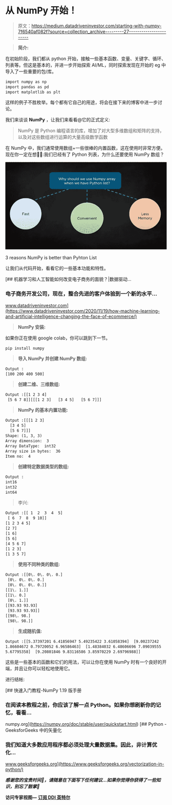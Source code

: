 # 从 NumPy 开始！

> 原文：<https://medium.datadriveninvestor.com/starting-with-numpy-7f6540af082f?source=collection_archive---------27----------------------->

> **简介:**

在初始阶段，我们都从 python 开始，接触一些基本函数、变量、关键字、循环、列表等。但这是基本的，并进一步开始探索 AI/ML，同时探索发现在开始的 eg 中导入了一些重要的包/库。

```
import numpy as np
import pandas as pd
import matplotlib as plt
```

这样的例子不胜枚举。每个都有它自己的用途，将会在接下来的博客中进一步讨论。

我们来谈谈 **NumPy** ，让我们来看看@它的正式定义:

> NumPy 是 Python 编程语言的库，增加了对大型多维数组和矩阵的支持，以及对这些数组进行运算的大量高级数学函数

在 NumPy 中，我们通常使用数组+一些很棒的内置函数，这在使用时非常方便。现在你一定在想🤷‍♂️:我们已经有了 Python 列表，为什么还要使用 NumPy 数组？

![](img/a00c2932accb5aa99c2c3adb90e39821.png)

3 reasons NumPy is better than Pyhton List

让我们从代码开始，看看它的一些基本功能和特性。

[](https://www.datadriveninvestor.com/2020/11/19/how-machine-learning-and-artificial-intelligence-changing-the-face-of-ecommerce/) [## 机器学习和人工智能如何改变电子商务的面貌？|数据驱动…

### 电子商务开发公司，现在，整合先进的客户体验到一个新的水平…

www.datadriveninvestor.com](https://www.datadriveninvestor.com/2020/11/19/how-machine-learning-and-artificial-intelligence-changing-the-face-of-ecommerce/) 

> **NumPy 安装:**

如果你正在使用 google colab，你可以跳到下一节。

```
pip install numpy
```

> **导入 NumPy 并创建 NumPy 数组:**

```
Output :
[100 200 400 500]
```

> **创建二维、三维数组:**

```
Output :[[1 2 3 4]
 [5 6 7 8]][[[1 2 3]   [3 4 5]   [5 6 7]]]
```

> **NumPy 的基本内置功能:**

```
Output :[[[1 2 3]
  [3 4 5]
  [5 6 7]]]
Shape: (1, 3, 3)
Array dimension:  3
Array DataType:  int32
Array size in bytes:  36
Item no:  4
```

> **创建特定数据类型的数组:**

```
Output :
int16
int32
int64
```

> 李兴:

```
Output :[[ 1  2  3  4  5]  
 [ 6  7  8  9 10]] 
[1 2 3 4 5] 
[2 7] 
[1 6] 
[5 6] 
[4 5 6 7] 
[1 2 3] 
[1 3 5 7]
```

> **使用不同种类的数组:**

```
Output :[[0\. 0\. 0\. 0.]
 [0\. 0\. 0\. 0.]
 [0\. 0\. 0\. 0.]]
[[1\. 1.]]
[[1\. 0.]
 [0\. 1.]]
[[93.93 93.93]
 [93.93 93.93]]
[[98\. 98.]
 [98\. 98.]]
```

> **生成随机值:**

```
Output :[[5.37397201 6.41856947 5.49235422 3.61058394]  [9.00237242 1.86604672 0.79720052 6.96586463]  [1.48384032 6.48606696 7.09039555 5.67795358]  [9.20801846 9.83116586 3.85970229 2.69796988]]
```

这些是一些基本的函数和它们的用法，可以让你在使用 NumPy 时有一个良好的开端，并且让你可以轻松地使用它。

进行结帐:

[](https://numpy.org/doc/stable/user/quickstart.html) [## 快速入门教程-NumPy 1.19 版手册

### 在阅读本教程之前，你应该了解一点 Python。如果你想刷新你的记忆，看看…

numpy.org](https://numpy.org/doc/stable/user/quickstart.html) [](https://www.geeksforgeeks.org/vectorization-in-python/) [## Python - GeeksforGeeks 中的矢量化

### 我们知道大多数应用程序都必须处理大量数据集。因此，非计算优化…

www.geeksforgeeks.org](https://www.geeksforgeeks.org/vectorization-in-python/) 

***感谢您的宝贵时间🙌，请随意在下面写下任何建议…如果你觉得你获得了一些知识，别忘了鼓掌👏***

**访问专家视图—** [**订阅 DDI 英特尔**](https://datadriveninvestor.com/ddi-intel)